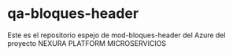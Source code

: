 # qa-bloques-header
Este es el repositorio espejo de mod-bloques-header del Azure del proyecto NEXURA PLATFORM MICROSERVICIOS
